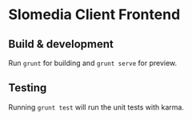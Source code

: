 # Slomedia Client Frontend

## Build & development

Run `grunt` for building and `grunt serve` for preview.

## Testing

Running `grunt test` will run the unit tests with karma.
